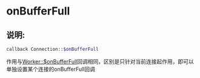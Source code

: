# onBufferFull
## 说明:
```php
callback Connection::$onBufferFull
```

作用与[Worker::$onBufferFull](worker/on-buffer-full.md)回调相同，区别是只针对当前连接起作用，即可以单独设置某个连接的onBufferFull回调
